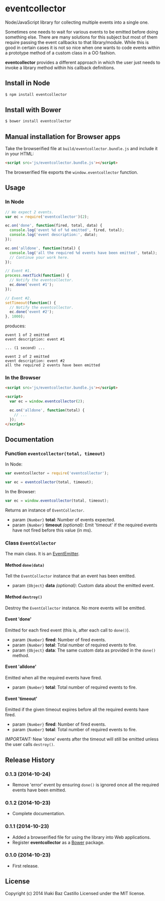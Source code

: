 # eventcollector

Node/JavaScript library for collecting multiple events into a single one.

Sometimes one needs to wait for various events to be emitted before doing something else. There are many solutions for this subject but most of them require passing the event callbacks to that library/module. While this is good in certain cases it is not so nice when one wants to code events within a prototype method of a custom class in a OO fashion.

**eventcollector** provides a different approach in which the user just needs to invoke a library method within his callback definitions.

## Install in Node

```bash
$ npm install eventcollector
```

## Install with Bower

```bash
$ bower install eventcollector
```

## Manual installation for Browser apps

Take the browserified file at `build/eventcollector.bundle.js` and include it in your HTML:

```html
<script src='js/eventcollector.bundle.js'></script>
```

The browserified file exports the `window.eventcollector` function.


## Usage

### In Node

```js
// We expect 2 events.
var ec = require('eventcollector')(2);

ec.on('done', function(fired, total, data) {
  console.log('event %d of %d emitted', fired, total);
  console.log('event description:', data);
});

ec.on('alldone', function(total) {
  console.log('all the required %d events have been emitted', total);
  // Continue your work here.
});

// Event #1.
process.nextTick(function() {
  // Notify the eventcollector.
  ec.done('event #1');
});

// Event #2.
setTimeout(function() {
  // Notify the eventcollector.
  ec.done('event #2');
}, 1000);
```

produces:

```
event 1 of 2 emitted
event description: event #1

... (1 second) ...

event 2 of 2 emitted
event description: event #2
all the required 2 events have been emitted
```

### In the Browser

```html
<script src='js/eventcollector.bundle.js'></script>

<script>
  var ec = window.eventcollector(2);

  ec.on('alldone', function(total) {
    // ...
  });
</script>
```


## Documentation

### Function `eventcollector(total, timeout)`

In Node:
```js
var eventcollector = require('eventcollector');

var ec = eventcollector(total, timeout);
```

In the Browser:
```js
var ec = window.eventcollector(total, timeout);
```

Returns an instance of `EventCollector`.
* param `{Number}` **total**: Number of events expected.
* param `{Number}` **timeout** *(optional)*: Emit 'timeout' if the required events have not fired before this value (in ms).

### Class `EventCollector`

The main class. It is an [EventEmitter](http://nodejs.org/api/events.html#events_class_events_eventemitter).

#### Method `done(data)`

Tell the `EventCollector` instance that an event has been emitted.
* param `{Object}` **data** *(optional)*: Custom data about the emitted event.

#### Method `destroy()`

Destroy the `EventCollector` instance. No more events will be emitted.

#### Event 'done'

Emitted for each fired event (this is, after each call to `done()`).
* param `{Number}` **fired**: Number of fired events.
* param `{Number}` **total**: Total number of required events to fire.
* param `{Object}` **data**: The same custom data as provided in the `done()` method.

#### Event 'alldone'

Emitted when all the required events have fired.
* param `{Number}` **total**: Total number of required events to fire.

#### Event 'timeout'

Emitted if the given timeout expires before all the required events have fired.
* param `{Number}` **fired**: Number of fired events.
* param `{Number}` **total**: Total number of required events to fire.

*IMPORTANT:* New 'done' events after the timeout will still be emitted unless the user calls `destroy()`.


## Release History

### 0.1.3 (2014-10-24)
* Remove 'error' event by ensuring `done()` is ignored once all the required events have been emitted.

### 0.1.2 (2014-10-23)
* Complete documentation.

### 0.1.1 (2014-10-23)
* Added a browserified file for using the library into Web applications.
* Register **eventcollector** as a [Bower](http://bower.io/) package.

### 0.1.0 (2014-10-23)
* First release.

## License

Copyright (c) 2014 Iñaki Baz Castillo
Licensed under the MIT license.
